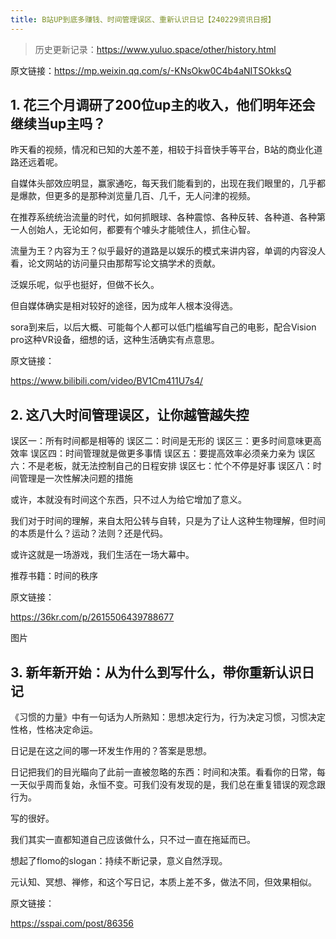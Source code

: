 ```yaml
---
title: B站UP到底多赚钱、时间管理误区、重新认识日记【240229资讯日报】
---
```

> 历史更新记录：https://www.yuluo.space/other/history.html

原文链接：https://mp.weixin.qq.com/s/-KNsOkw0C4b4aNITSOkksQ
## 1. 花三个月调研了200位up主的收入，他们明年还会继续当up主吗？

昨天看的视频，情况和已知的大差不差，相较于抖音快手等平台，B站的商业化道路还远着呢。

自媒体头部效应明显，赢家通吃，每天我们能看到的，出现在我们眼里的，几乎都是爆款，但更多的是那种浏览量几百、几千，无人问津的视频。

在推荐系统统治流量的时代，如何抓眼球、各种震惊、各种反转、各种道、各种第一人创始人，无论如何，都要有个噱头才能唬住人，抓住心智。

流量为王？内容为王？似乎最好的道路是以娱乐的模式来讲内容，单调的内容没人看，论文网站的访问量只由那帮写论文搞学术的贡献。

泛娱乐呢，似乎也挺好，但做不长久。

但自媒体确实是相对较好的途径，因为成年人根本没得选。

sora到来后，以后大概、可能每个人都可以低门槛编写自己的电影，配合Vision pro这种VR设备，细想的话，这种生活确实有点意思。

原文链接：

https://www.bilibili.com/video/BV1Cm411U7s4/



## 2. 这八大时间管理误区，让你越管越失控

误区一：所有时间都是相等的
误区二：时间是无形的
误区三：更多时间意味更高效率
误区四：时间管理就是做更多事情
误区五：要提高效率必须亲力亲为
误区六：不是老板，就无法控制自己的日程安排
误区七：忙个不停是好事
误区八：时间管理是一次性解决问题的措施


或许，本就没有时间这个东西，只不过人为给它增加了意义。


我们对于时间的理解，来自太阳公转与自转，只是为了让人这种生物理解，但时间的本质是什么？运动？法则？还是代码。

或许这就是一场游戏，我们生活在一场大幕中。

推荐书籍：时间的秩序

原文链接：

https://36kr.com/p/2615506439788677

图片


## 3. 新年新开始：从为什么到写什么，带你重新认识日记

《习惯的力量》中有一句话为人所熟知：思想决定行为，行为决定习惯，习惯决定性格，性格决定命运。

日记是在这之间的哪一环发生作用的？答案是思想。

日记把我们的目光瞄向了此前一直被忽略的东西：时间和决策。看看你的日常，每一天似乎周而复始，永恒不变。可我们没有发现的是，我们总在重复错误的观念跟行为。

写的很好。

我们其实一直都知道自己应该做什么，只不过一直在拖延而已。

想起了flomo的slogan：持续不断记录，意义自然浮现。

元认知、冥想、禅修，和这个写日记，本质上差不多，做法不同，但效果相似。

原文链接：

https://sspai.com/post/86356